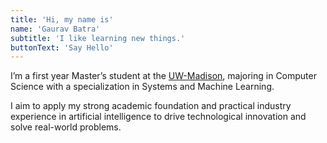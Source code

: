 ```yaml
---
title: 'Hi, my name is'
name: 'Gaurav Batra'
subtitle: 'I like learning new things.'
buttonText: 'Say Hello'
---
```


I’m a first year Master’s student at the [UW-Madison](https://www.cs.wisc.edu/), majoring in Computer Science with a specialization in Systems and Machine Learning.

I aim to apply my strong academic foundation and practical industry experience in
artificial intelligence to drive technological innovation and solve real-world problems.
